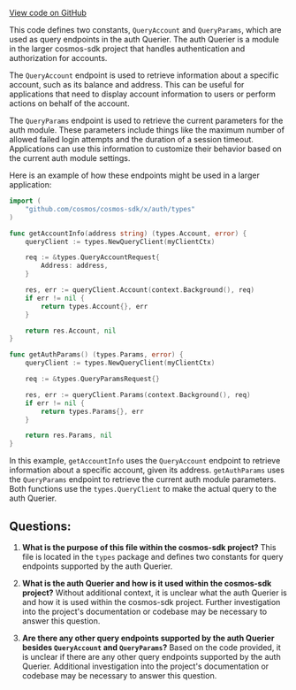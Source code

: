 [View code on GitHub](https://github.com/cosmos/cosmos-sdk/blob/main/x/auth/types/querier.go)

This code defines two constants, `QueryAccount` and `QueryParams`, which are used as query endpoints in the auth Querier. The auth Querier is a module in the larger cosmos-sdk project that handles authentication and authorization for accounts. 

The `QueryAccount` endpoint is used to retrieve information about a specific account, such as its balance and address. This can be useful for applications that need to display account information to users or perform actions on behalf of the account.

The `QueryParams` endpoint is used to retrieve the current parameters for the auth module. These parameters include things like the maximum number of allowed failed login attempts and the duration of a session timeout. Applications can use this information to customize their behavior based on the current auth module settings.

Here is an example of how these endpoints might be used in a larger application:

```go
import (
    "github.com/cosmos/cosmos-sdk/x/auth/types"
)

func getAccountInfo(address string) (types.Account, error) {
    queryClient := types.NewQueryClient(myClientCtx)

    req := &types.QueryAccountRequest{
        Address: address,
    }

    res, err := queryClient.Account(context.Background(), req)
    if err != nil {
        return types.Account{}, err
    }

    return res.Account, nil
}

func getAuthParams() (types.Params, error) {
    queryClient := types.NewQueryClient(myClientCtx)

    req := &types.QueryParamsRequest{}

    res, err := queryClient.Params(context.Background(), req)
    if err != nil {
        return types.Params{}, err
    }

    return res.Params, nil
}
```

In this example, `getAccountInfo` uses the `QueryAccount` endpoint to retrieve information about a specific account, given its address. `getAuthParams` uses the `QueryParams` endpoint to retrieve the current auth module parameters. Both functions use the `types.QueryClient` to make the actual query to the auth Querier.
## Questions: 
 1. **What is the purpose of this file within the cosmos-sdk project?** 
This file is located in the `types` package and defines two constants for query endpoints supported by the auth Querier.

2. **What is the auth Querier and how is it used within the cosmos-sdk project?** 
Without additional context, it is unclear what the auth Querier is and how it is used within the cosmos-sdk project. Further investigation into the project's documentation or codebase may be necessary to answer this question.

3. **Are there any other query endpoints supported by the auth Querier besides `QueryAccount` and `QueryParams`?** 
Based on the code provided, it is unclear if there are any other query endpoints supported by the auth Querier. Additional investigation into the project's documentation or codebase may be necessary to answer this question.